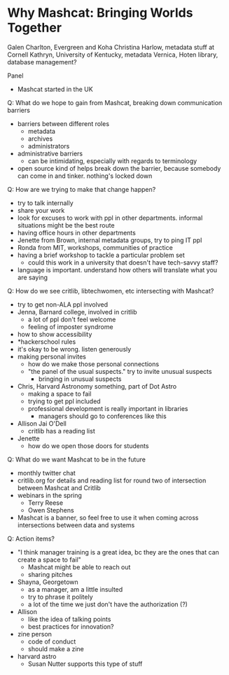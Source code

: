 Why Mashcat: Bringing Worlds Together
=====================================

Galen Charlton, Evergreen and Koha
Christina Harlow, metadata stuff at Cornell
Kathryn, University of Kentucky, metadata
Vernica, Hoten library, database management?

Panel

- Mashcat started in the UK

Q: What do we hope to gain from Mashcat, breaking down communication barriers
- barriers between different roles
	- metadata
	- archives
	- administrators
- administrative barriers
	- can be intimidating, especially with regards to terminology
- open source kind of helps break down the barrier, because somebody can come in and tinker. nothing's locked down

Q: How are we trying to make that change happen?
- try to talk internally
- share your work
- look for excuses to work with ppl in other departments. informal situations might be the best route
- having office hours in other departments
- Jenette from Brown, internal metadata groups, try to ping IT ppl
- Ronda from MIT, workshops, communities of practice
- having a brief workshop to tackle a particular problem set
	- could this work in a university that doesn't have tech-savvy staff?
- language is important. understand how others will translate what you are saying

Q: How do we see critlib, libtechwomen, etc intersecting with Mashcat?
- try to get non-ALA ppl involved
- Jenna, Barnard college, involved in critlib
	- a lot of ppl don't feel welcome
	- feeling of imposter syndrome
- how to show accessibility
- *hackerschool rules
- it's okay to be wrong. listen generously
- making personal invites
	- how do we make those personal connections
	- "the panel of the usual suspects." try to invite unusual suspects
		- bringing in unusual suspects
- Chris, Harvard Astronomy something, part of Dot Astro
	- making a space to fail
	- trying to get ppl included
	- professional development is really important in libraries
		- managers should go to conferences like this
- Allison Jai O'Dell
	- critlib has a reading list
- Jenette
	- how do we open those doors for students

Q: What do we want Mashcat to be in the future
- monthly twitter chat
- critlib.org for details and reading list for round two of intersection between Mashcat and Critlib
- webinars in the spring
	- Terry Reese
	- Owen Stephens
- Mashcat is a banner, so feel free to use it when coming across intersections between data and systems

Q: Action items?
- "I think manager training is a great idea, bc they are the ones that can create a space to fail"
	- Mashcat might be able to reach out
	- sharing pitches
- Shayna, Georgetown
	- as a manager, am a little insulted
	- try to phrase it politely
	- a lot of the time we just don't have the authorization (?)
- Allison
	- like the idea of talking points
	- best practices for innovation?
- zine person
	- code of conduct
	- should make a zine
- harvard astro
	- Susan Nutter supports this type of stuff
